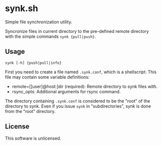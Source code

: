 synk.sh
=======

Simple file synchronization utility.

Syncronize files in current directory to the pre-defined remote directory
with the simple commands `synk {pull|push}`.


Usage
-----

    synk [-h] {push|pull|info}

First you need to create a file named `.synk.conf`, which is a shellscript.
This file may contain some variable definitions:

* remote=[[user]@host:]dir (required):
    Remote directory to synk files with.
* rsync_opts:
    Additional arguments for rsync command.

The directory containing `.synk.conf` is considered to be the "root" of
the directory to synk. Even if you issue `synk` in "subdirectories", synk is
done from the "root" directory.



License
-------

This software is unlicensed.
